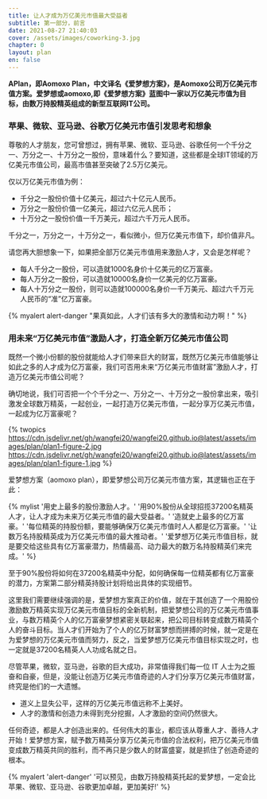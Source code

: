 ```yaml
---
title: 让人才成为万亿美元市值最大受益者
subtitle: 第一部分，前言
date: 2021-08-27 21:40:03
cover: /assets/images/coworking-3.jpg
chapter: 0
layout: plan
en: false
---
```


**APlan，即Aomoxo Plan，中文译名《爱梦想方案》，是Aomoxo公司万亿美元市值方案。爱梦想或aomoxo,即《爱梦想方案》蓝图中一家以万亿美元市值为目标，由数万持股精英组成的新型互联网IT公司。**

### 苹果、微软、亚马逊、谷歌万亿美元市值引发思考和想象

尊敬的人才朋友，您可曾想过，拥有苹果、微软、亚马逊、谷歌任何一个千分之一、万分之一、十万分之一股份，意味着什么？要知道，这些都是全球IT领域的万亿美元市值公司，最高市值甚至突破了2.5万亿美元。

仅以万亿美元市值为例：

- 千分之一股份价值十亿美元，超过六十亿元人民币。
- 万分之一股份价值一亿美元，超过六亿元人民币；
- 十万分之一股份价值一千万美元，超过六千万元人民币。

千分之一，万分之一，十万分之一，看似微小，但万亿美元市值下，却价值非凡。

请您再大胆想象一下，如果把全部万亿美元市值用来激励人才，又会是怎样呢？

- 每人千分之一股份，可以造就1000名身价十亿美元的亿万富豪。
- 每人万分之一股份，可以造就10000名身价一亿美元的亿万富豪。
- 每人十万分之一股份，则可以造就100000名身价一千万美元、超过六千万元人民币的“准”亿万富豪。

{% myalert alert-danger "果真如此，人才们该有多大的激情和动力啊！" %}

### 用未来“万亿美元市值”激励人才，打造全新万亿美元市值公司

既然一个微小份额的股份就能给人才们带来巨大的财富，既然万亿美元市值能够让如此之多的人才成为亿万富豪，我们可否用未来“万亿美元市值财富”激励人才，打造万亿美元市值公司呢？

确切地说，我们可否把一个个千分之一、万分之一、十万分之一股份拿出来，吸引激发全球数万精英，一起创业，一起打造万亿美元市值，一起分享万亿美元市值，一起成为亿万富豪呢？

{% twopics https://cdn.jsdelivr.net/gh/wangfei20/wangfei20.github.io@latest/assets/images/plan/plan1-figure-2.jpg https://cdn.jsdelivr.net/gh/wangfei20/wangfei20.github.io@latest/assets/images/plan/plan1-figure-1.jpg %}

爱梦想方案（aomoxo plan），即爱梦想公司万亿美元市值方案，其逻辑也正在于此：

{% mylist '用史上最多的股份激励人才。' '用90%股份从全球招揽37200名精英人才，让人才成为未来万亿美元市值的最大受益者。' '造就史上最多的亿万富豪。' '每位精英的持股份额，要能够确保万亿美元市值时人人都是亿万富豪。' '让数万名持股精英成为万亿美元市值的最大推动者。' '爱梦想万亿美元市值目标，就是要交给这些具有亿万富豪潜力，热情最高、动力最大的数万名持股精英们来完成。' %}

至于90%股份将如何在37200名精英中分配，如何确保每一位精英都有亿万富豪的潜力，方案第二部分精英持股计划将给出具体的实现细节。

这里我们需要继续强调的是，爱梦想方案真正的价值，就在于其创造了一个用股份激励数万精英实现万亿美元市值目标的全新机制，把爱梦想公司的万亿美元市值事业，与数万精英个人的亿万富豪梦想紧密关联起来，把公司目标转变成数万精英个人的奋斗目标。当人才们开始为了个人的亿万财富梦想而拼搏的时候，就一定是在为爱梦想的万亿美元市值而努力，反之，当爱梦想万亿美元市值目标实现之时，也一定就是37200名精英人人功成名就之日。

尽管苹果，微软，亚马逊，谷歌的巨大成功，非常值得我们每一位 IT 人士为之振奋和自豪，但是，没能让创造万亿美元市值奇迹的人才们分享万亿美元市值财富，终究是他们的一大遗憾。

- 道义上显失公平，这样的万亿美元市值远称不上美好。
- 人才的激情和创造力未得到充分挖掘，人才激励的空间仍然很大。

任何奇迹，都是人才创造出来的。任何伟大的事业，都应该从尊重人才、善待人才开始！爱梦想方案，赋予数万精英分享万亿美元市值的合法权利，把万亿美元市值变成数万精英共同的胜利，而不再只是少数人的财富盛宴，就是抓住了创造奇迹的根本。

{% myalert 'alert-danger' '可以预见，由数万持股精英托起的爱梦想，一定会比苹果、微软、亚马逊、谷歌更加卓越，更加美好!' %}
